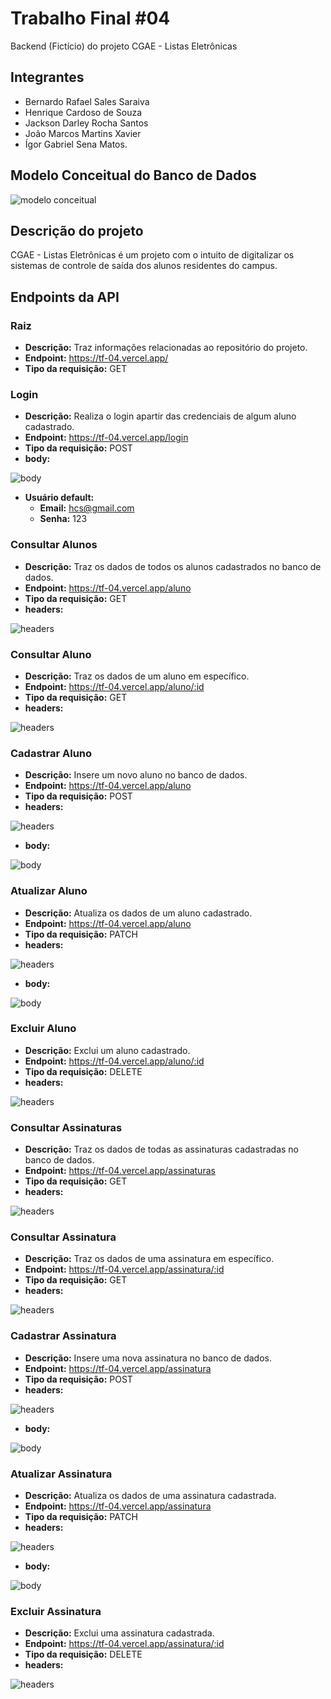 # Trabalho Final #04
Backend (Fictício) do projeto CGAE - Listas Eletrônicas

## Integrantes
- Bernardo Rafael Sales Saraiva
- Henrique Cardoso de Souza
- Jackson Darley Rocha Santos
- João Marcos Martins Xavier
- Ígor Gabriel Sena Matos.

## Modelo Conceitual do Banco de Dados
![modelo conceitual](./db/bd.png)

## Descrição do projeto
CGAE - Listas Eletrônicas é um projeto com o intuito de digitalizar os sistemas de controle de saída dos alunos residentes do campus.

## Endpoints da API

### Raiz
- **Descrição:** Traz informações relacionadas ao repositório do projeto.
- **Endpoint:** https://tf-04.vercel.app/
- **Tipo da requisição:** GET

### Login
- **Descrição:** Realiza o login apartir das credenciais de algum aluno cadastrado.
- **Endpoint:** https://tf-04.vercel.app/login
- **Tipo da requisição:** POST
- **body:**

![body](./img/login.png)

- **Usuário default:**
    - **Email:** hcs@gmail.com
    - **Senha:** 123

### Consultar Alunos
- **Descrição:** Traz os dados de todos os alunos cadastrados no banco de dados.
- **Endpoint:** https://tf-04.vercel.app/aluno
- **Tipo da requisição:** GET
- **headers:**

![headers](./img/header.png)


### Consultar Aluno
- **Descrição:** Traz os dados de um aluno em específico.
- **Endpoint:** https://tf-04.vercel.app/aluno/:id
- **Tipo da requisição:** GET
- **headers:**

![headers](./img/header.png)

### Cadastrar Aluno
- **Descrição:** Insere um novo aluno no banco de dados.
- **Endpoint:** https://tf-04.vercel.app/aluno
- **Tipo da requisição:** POST
- **headers:**

![headers](./img/header.png)

- **body:**

![body](./img/insert-aluno.png)

### Atualizar Aluno
- **Descrição:** Atualiza os dados de um aluno cadastrado.
- **Endpoint:** https://tf-04.vercel.app/aluno
- **Tipo da requisição:** PATCH
- **headers:**

![headers](./img/header.png)

- **body:**

![body](./img/update-aluno.png)

### Excluir Aluno
- **Descrição:** Exclui um aluno cadastrado.
- **Endpoint:** https://tf-04.vercel.app/aluno/:id
- **Tipo da requisição:** DELETE
- **headers:**

![headers](./img/header.png)

### Consultar Assinaturas
- **Descrição:** Traz os dados de todas as assinaturas cadastradas no banco de dados.
- **Endpoint:** https://tf-04.vercel.app/assinaturas
- **Tipo da requisição:** GET
- **headers:**

![headers](./img/header.png)


### Consultar Assinatura
- **Descrição:** Traz os dados de uma assinatura em específico.
- **Endpoint:** https://tf-04.vercel.app/assinatura/:id
- **Tipo da requisição:** GET
- **headers:**

![headers](./img/header.png)

### Cadastrar Assinatura
- **Descrição:** Insere uma nova assinatura no banco de dados.
- **Endpoint:** https://tf-04.vercel.app/assinatura
- **Tipo da requisição:** POST
- **headers:**

![headers](./img/header.png)

- **body:**

![body](./img/insert-assinatura.png)

### Atualizar Assinatura
- **Descrição:** Atualiza os dados de uma assinatura cadastrada.
- **Endpoint:** https://tf-04.vercel.app/assinatura
- **Tipo da requisição:** PATCH
- **headers:**

![headers](./img/header.png)

- **body:**

![body](./img/update-assinatura.png)

### Excluir Assinatura
- **Descrição:** Exclui uma assinatura cadastrada.
- **Endpoint:** https://tf-04.vercel.app/assinatura/:id
- **Tipo da requisição:** DELETE
- **headers:**

![headers](./img/header.png)
